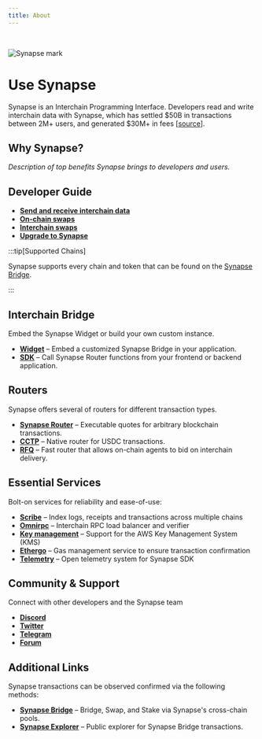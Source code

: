 ```yaml
---
title: About
---
```

<br />

![Synapse mark](/img/synapse-mark.svg)

# Use Synapse

Synapse is an Interchain Programming Interface. Developers read and write interchain data with Synapse, which has settled $50B in transactions between 2M+ users, and generated $30M+ in fees [[source](https://explorer.synapseprotol.com)].

## Why Synapse?

_Description of top benefits Synapse brings to developers and users._


## Developer Guide

* **[Send and receive interchain data](#)**
* **[On-chain swaps](#)**
* **[Interchain swaps](#)**
* **[Upgrade to Synapse](#)**

:::tip[Supported Chains]

Synapse supports every chain and token that can be found on the [Synapse Bridge](https://synapseprotocol.com).

:::

## Interchain Bridge

Embed the Synapse Widget or build your own custom instance.

* **[Widget](/docs/Bridge/Widget)** – Embed a customized Synapse Bridge in your application.
* **[SDK](/docs/Bridge/SDK)** – Call Synapse Router functions from your frontend or backend application.

## Routers

Synapse offers several of routers for different transaction types.

* **[Synapse Router](/docs/Routers/Synapse-Router)** – Executable quotes for arbitrary blockchain transactions.
* **[CCTP](/docs/Routers/CCTP)** – Native router for USDC transactions.
* **[RFQ](/docs/Routers/RFQ)** – Fast router that allows on-chain agents to bid on interchain delivery.

## Essential Services

Bolt-on services for reliability and ease-of-use:

* **[Scribe](/docs/Services/Scribe)** – Index logs, receipts and transactions across multiple chains
* **[Omnirpc](/docs/Services/Omnirpc)** – Interchain RPC load balancer and verifier
* **[Key management](/docs/Services/Signer)** – Support for the AWS Key Management System (KMS)
* **[Ethergo](/docs/Services/Submitter)** – Gas management service to ensure transaction confirmation
* **[Telemetry](/docs/Services/Observability)** – Open telemetry system for Synapse SDK


## Community & Support

Connect with other developers and the Synapse team

* **[Discord](https://discord.gg/synapseprotocol)**
* **[Twitter](https://twitter.com/SynapseProtocol)**
* **[Telegram](https://t.me/synapseprotocol)**
* **[Forum](https://forum.synapseprotocol.com/)**

## Additional Links

Synapse transactions can be observed confirmed via the following methods:

* **[Synapse Bridge](https://synapseprotocol.com)** – Bridge, Swap, and Stake via Synapse's cross-chain pools.
* **[Synapse Explorer](https://explorer.synapseprotocol.com)** – Public explorer for Synapse Bridge transactions.
